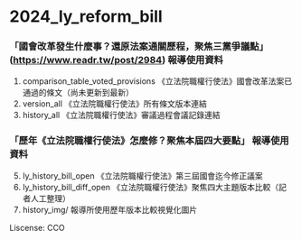 # 2024_ly_reform_bill
### 「國會改革發生什麼事？還原法案通關歷程，聚焦三黨爭議點」 (<https://www.readr.tw/post/2984>) 報導使用資料
1. comparison_table_voted_provisions 《立法院職權行使法》國會改革法案已通過的條文（尚未更新到最新）
2. version_all 《立法院職權行使法》所有條文版本連結
3. history_all 《立法院職權行使法》審議過程會議記錄連結
### 「歷年《立法院職權行使法》怎麼修？聚焦本屆四大要點」 報導使用資料
5. ly_history_bill_open 《立法院職權行使法》第三屆國會迄今修正議案
6. ly_history_bill_diff_open 《立法院職權行使法》聚焦四大主題版本比較（記者人工整理）
7. history_img/ 報導所使用歷年版本比較視覺化圖片


Liscense: CCO

